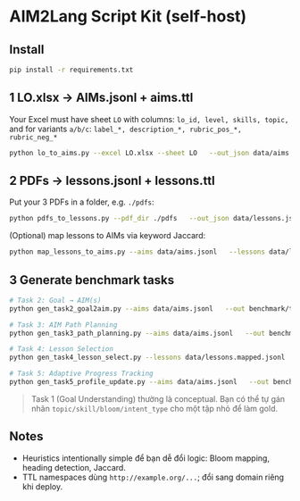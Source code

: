 # AIM2Lang Script Kit (self-host)

## Install
```bash
pip install -r requirements.txt
```

## 1 LO.xlsx → AIMs.jsonl + aims.ttl
Your Excel must have sheet `LO` with columns:
`lo_id, level, skills, topic,` and for variants `a/b/c`:
`label_*, description_*, rubric_pos_*, rubric_neg_*`

```bash
python lo_to_aims.py --excel LO.xlsx --sheet LO   --out_json data/aims.jsonl   --out_ttl data/ontology/aims.ttl   --domain English
```

## 2 PDFs → lessons.jsonl + lessons.ttl
Put your 3 PDFs in a folder, e.g. `./pdfs`:
```bash
python pdfs_to_lessons.py --pdf_dir ./pdfs   --out_json data/lessons.jsonl   --out_ttl data/ontology/lessons.ttl   --pages_per_chunk 5
```

(Optional) map lessons to AIMs via keyword Jaccard:
```bash
python map_lessons_to_aims.py --aims data/aims.jsonl   --lessons data/lessons.jsonl   --out data/lessons.mapped.jsonl --topk 2
```

## 3 Generate benchmark tasks
```bash
# Task 2: Goal → AIM(s)
python gen_task2_goal2aim.py --aims data/aims.jsonl   --out benchmark/task2_goal2aim.jsonl --per_aim 2

# Task 3: AIM Path Planning
python gen_task3_path_planning.py --aims data/aims.jsonl   --out benchmark/task3_path_planning.jsonl

# Task 4: Lesson Selection
python gen_task4_lesson_select.py --lessons data/lessons.mapped.jsonl   --aims data/aims.jsonl   --out benchmark/task4_lesson_select.jsonl --k 3

# Task 5: Adaptive Progress Tracking
python gen_task5_profile_update.py --aims data/aims.jsonl   --out benchmark/task5_profile_update.jsonl
```

> Task 1 (Goal Understanding) thường là conceptual. Bạn có thể tự gán nhãn `topic/skill/bloom/intent_type` cho một tập nhỏ để làm gold.

## Notes
- Heuristics intentionally simple để bạn dễ đổi logic: Bloom mapping, heading detection, Jaccard.
- TTL namespaces dùng `http://example.org/...`; đổi sang domain riêng khi deploy.
